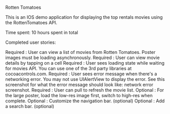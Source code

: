 Rotten Tomatoes

This is an IOS demo application for displaying the top rentals movies using the RottenTomatoes API. 

Time spent: 10 hours spent in total

Completed user stories:

Required : User can view a list of movies from Rotten Tomatoes. Poster images must be loading asynchronously.
Required : User can view movie details by tapping on a cell
Required : User sees loading state while waiting for movies API. You can use one of the 3rd party libraries at cocoacontrols.com.
Required : User sees error message when there's a networking error. You may not use UIAlertView to display the error. See this screenshot for what the error message should look like: network error screenshot.
Required : User can pull to refresh the movie list.
Optional : For the large poster, load the low-res image first, switch to high-res when complete.
Optional : Customize the navigation bar. (optional)
Optional : Add a search bar. (optional)



